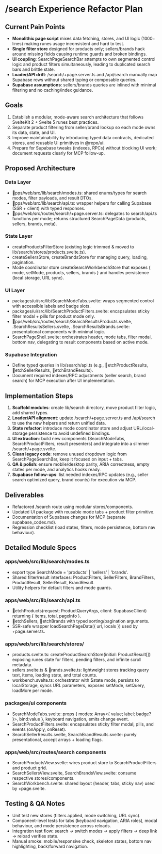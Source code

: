 ﻿# /search Experience Refactor Plan

## Current Pain Points
- **Monolithic page script** mixes data fetching, stores, and UI logic (1000+ lines) making runes usage inconsistent and hard to test.
- **Single filter store** designed for products only; sellers/brands hack around missing fields causing runtime guards and broken bindings.
- **UI coupling**: SearchPageSearchBar attempts to own segmented control logic and product filters simultaneously, leading to duplicated search bars and brittle state.
- **Loader/API drift**: /search/+page.server.ts and /api/search manually map Supabase rows without shared typing or composable queries.
- **Supabase assumptions**: sellers/brands queries are inlined with minimal filtering and no caching/index guidance.

## Goals
1. Establish a modular, mode-aware search architecture that follows SvelteKit 2 + Svelte 5 runes best practices.
2. Separate product filtering from seller/brand lookup so each mode owns its data, state, and UI.
3. Improve maintainability by introducing typed data contracts, dedicated stores, and reusable UI primitives in @repo/ui.
4. Prepare for Supabase tweaks (indexes, RPCs) without blocking UI work; document requests clearly for MCP follow-up.

## Proposed Architecture
### Data Layer
- pps/web/src/lib/search/modes.ts: shared enums/types for search modes, filter payloads, and result DTOs.
- pps/web/src/lib/search/api.ts: wrapper helpers for calling Supabase (SSR + client) with typed responses.
- pps/web/src/routes/search/+page.server.ts: delegates to search/api.ts functions per mode; returns structured SearchPageData (products, sellers, brands, meta).

### State Layer
- createProductsFilterStore (existing logic trimmed & moved to lib/search/stores/products.svelte.ts).
- createSellersStore, createBrandsStore for managing query, loading, pagination.
- Mode coordinator store createSearchWorkbenchStore that exposes { mode, setMode, products, sellers, brands } and handles persistence (local storage, URL sync).

### UI Layer
- packages/ui/src/lib/SearchModeTabs.svelte: wraps segmented control with accessible labels and badge slots.
- packages/ui/src/lib/SearchProductFilters.svelte: encapsulates sticky filter modal + pills for product mode only.
- pps/web/src/routes/search/SearchResultsProducts.svelte, .SearchResultsSellers.svelte, .SearchResultsBrands.svelte: presentational components with minimal logic.
- SearchPageShell.svelte: orchestrates header, mode tabs, filter modal, bottom nav, delegating to result components based on active mode.

### Supabase Integration
- Define typed queries in lib/search/api.ts (e.g., etchProductResults, etchSellerResults, etchBrandResults).
- Document required indexes/RPC adjustments (seller search, brand search) for MCP execution after UI implementation.

## Implementation Steps
1. **Scaffold modules**: create lib/search directory, move product filter logic, add shared types.
2. **Loader/API alignment**: update /search/+page.server.ts and /api/search to use the new helpers and return unified data.
3. **State refactor**: introduce mode coordinator store and adjust URL/local-storage persistence to avoid undefined bindings.
4. **UI extraction**: build new components (SearchModeTabs, SearchProductFilters, result presenters) and integrate into a slimmer /search/+page.svelte.
5. **Clean legacy code**: remove unused dropdown logic from SearchPageSearchBar, keep it focused on input + tabs.
6. **QA & polish**: ensure mobile/desktop parity, ARIA correctness, empty states per mode, and analytics hooks ready.
7. **Supabase follow-ups**: list needed indexes/RPC updates (e.g., seller search optimized query, brand counts) for execution via MCP.

## Deliverables
- Refactored /search route using modular stores/components.
- Updated UI package with reusable mode tabs + product filter primitive.
- Documentation of Supabase changes for MCP (separate supabase_codex.md).
- Regression checklist (load states, filters, mode persistence, bottom nav behaviour).

## Detailed Module Specs
### apps/web/src/lib/search/modes.ts
- export type SearchMode = 'products' | 'sellers' | 'brands'.
- Shared filter/result interfaces: ProductFilters, SellerFilters, BrandFilters, ProductResult, SellerResult, BrandResult.
- Utility helpers for default filters and mode guards.

### apps/web/src/lib/search/api.ts
- etchProducts(request: ProductQueryArgs, client: SupabaseClient) returning { items, total, pageInfo }.
- etchSellers, etchBrands with typed sorting/pagination arguments.
- SSR-safe wrapper loadSearchPageData({ url, locals }) used by +page.server.ts.

### apps/web/src/lib/search/stores/
- products.svelte.ts: createProductSearchStore(initial: ProductResult[]) exposing runes state for filters, pending filters, and infinite scroll metadata.
- sellers.svelte.ts & rands.svelte.ts: lightweight stores tracking query text, items, loading state, and total counts.
- workbench.svelte.ts: orchestrator with $state mode, persists to localStorage, syncs URL parameters, exposes setMode, setQuery, loadMore per mode.

### packages/ui components
- SearchModeTabs.svelte: props { modes: Array<{ value; label; badge? }>, bind:value }, keyboard navigation, emits change event.
- SearchProductFilters.svelte: encapsulates sticky filter modal, pills, and events (onApply, onReset).
- SearchSellerResults.svelte, SearchBrandResults.svelte: purely presentational, accept arrays + loading flags.

### apps/web/src/routes/search components
- SearchProductsView.svelte: wires product store to SearchProductFilters and product grid.
- SearchSellersView.svelte, SearchBrandsView.svelte: consume respective stores/components.
- SearchWorkbench.svelte: shared layout (header, tabs, sticky nav) used by +page.svelte.

## Testing & QA Notes
- Unit test new stores (filters applied, mode switching, URL sync).
- Component-level tests for tabs (keyboard navigation, ARIA roles), modal behaviour, and mode persistence across reloads.
- Integration test flow: search -> switch modes -> apply filters -> deep link -> reload verifies state.
- Manual smoke: mobile/responsive check, skeleton states, bottom nav highlighting, back/forward navigation.
